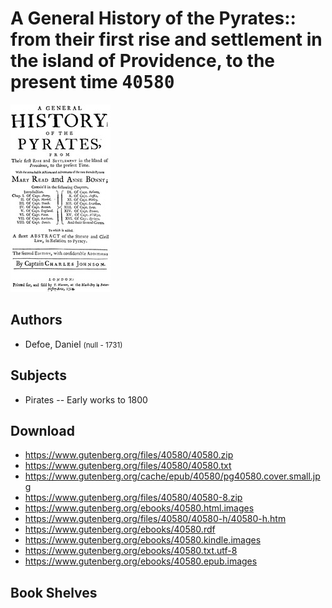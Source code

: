 # A General History of the Pyrates:: from their first rise and settlement in the island of Providence, to the present time <kbd>40580</kbd>

![](./cover.medium.jpg "")

## Authors


 - Defoe, Daniel <small>(null - 1731)</small>

## Subjects


 - Pirates -- Early works to 1800

## Download


 - https://www.gutenberg.org/files/40580/40580.zip
 - https://www.gutenberg.org/files/40580/40580.txt
 - https://www.gutenberg.org/cache/epub/40580/pg40580.cover.small.jpg
 - https://www.gutenberg.org/files/40580/40580-8.zip
 - https://www.gutenberg.org/ebooks/40580.html.images
 - https://www.gutenberg.org/files/40580/40580-h/40580-h.htm
 - https://www.gutenberg.org/ebooks/40580.rdf
 - https://www.gutenberg.org/ebooks/40580.kindle.images
 - https://www.gutenberg.org/ebooks/40580.txt.utf-8
 - https://www.gutenberg.org/ebooks/40580.epub.images

## Book Shelves


